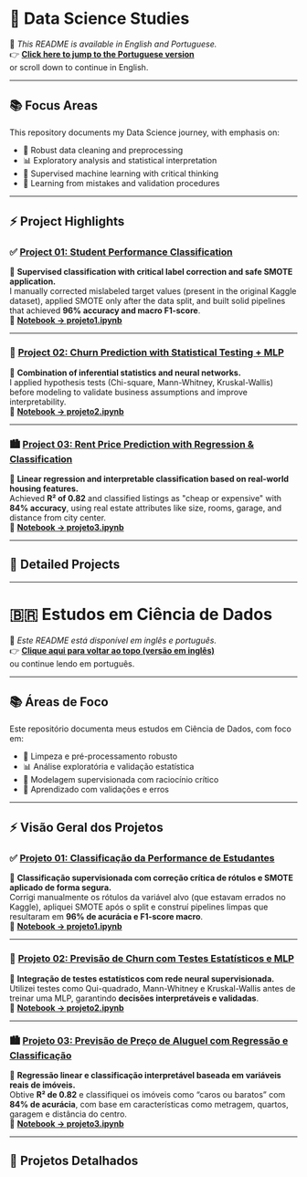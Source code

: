 # 🧠 Data Science Studies

📝 *This README is available in English and Portuguese.*  
👉 **[Click here to jump to the Portuguese version](#-estudos-em-ciência-de-dados)**  
or scroll down to continue in English.

---

## 📚 Focus Areas

This repository documents my Data Science journey, with emphasis on:

- 🧼 Robust data cleaning and preprocessing  
- 📊 Exploratory analysis and statistical interpretation  
- 🤖 Supervised machine learning with critical thinking  
- 🧠 Learning from mistakes and validation procedures  

---

## ⚡ Project Highlights

### ✅ [Project 01: Student Performance Classification](#-project-01-student-performance-classification)  
📌 **Supervised classification with critical label correction and safe SMOTE application.**  
I manually corrected mislabeled target values (present in the original Kaggle dataset), applied SMOTE only after the data split, and built solid pipelines that achieved **96% accuracy and macro F1-score**.  
🔗 **[Notebook → projeto1.ipynb](projeto1.ipynb)**

---

### 🚨 [Project 02: Churn Prediction with Statistical Testing + MLP](#-project-02-churn-prediction-with-eda-statistical-tests--neural-networks)  
📌 **Combination of inferential statistics and neural networks.**  
I applied hypothesis tests (Chi-square, Mann-Whitney, Kruskal-Wallis) before modeling to validate business assumptions and improve interpretability.  
🔗 **[Notebook → projeto2.ipynb](projeto2.ipynb)**

---

### 🏙️ [Project 03: Rent Price Prediction with Regression & Classification](#-project-03-rent-price-prediction-with-regression--classification)  
📌 **Linear regression and interpretable classification based on real-world housing features.**  
Achieved **R² of 0.82** and classified listings as "cheap or expensive" with **84% accuracy**, using real estate attributes like size, rooms, garage, and distance from city center.  
🔗 **[Notebook → projeto3.ipynb](projeto3.ipynb)**

---

## 📁 Detailed Projects

<!-- detailed sections omitted for brevity, but stay as you've written -->

---

# 🇧🇷 Estudos em Ciência de Dados

📝 *Este README está disponível em inglês e português.*  
👉 **[Clique aqui para voltar ao topo (versão em inglês)](#-data-science-studies)**  
ou continue lendo em português.

---

## 📚 Áreas de Foco

Este repositório documenta meus estudos em Ciência de Dados, com foco em:

- 🧼 Limpeza e pré-processamento robusto  
- 📊 Análise exploratória e validação estatística  
- 🤖 Modelagem supervisionada com raciocínio crítico  
- 🧠 Aprendizado com validações e erros  

---

## ⚡ Visão Geral dos Projetos

### ✅ [Projeto 01: Classificação da Performance de Estudantes](#-projeto-01-classificação-da-performance-de-estudantes)  
📌 **Classificação supervisionada com correção crítica de rótulos e SMOTE aplicado de forma segura.**  
Corrigi manualmente os rótulos da variável alvo (que estavam errados no Kaggle), apliquei SMOTE após o split e construí pipelines limpas que resultaram em **96% de acurácia e F1-score macro**.  
🔗 **[Notebook → projeto1.ipynb](projeto1.ipynb)**

---

### 🚨 [Projeto 02: Previsão de Churn com Testes Estatísticos e MLP](#-projeto-02-previsão-de-churn-com-eda-testes-estatísticos-e-rede-neural)  
📌 **Integração de testes estatísticos com rede neural supervisionada.**  
Utilizei testes como Qui-quadrado, Mann-Whitney e Kruskal-Wallis antes de treinar uma MLP, garantindo **decisões interpretáveis e validadas**.  
🔗 **[Notebook → projeto2.ipynb](projeto2.ipynb)**

---

### 🏙️ [Projeto 03: Previsão de Preço de Aluguel com Regressão e Classificação](#-projeto-03-previsão-de-aluguel-com-regressão-linear-e-classificação)  
📌 **Regressão linear e classificação interpretável baseada em variáveis reais de imóveis.**  
Obtive **R² de 0.82** e classifiquei os imóveis como “caros ou baratos” com **84% de acurácia**, com base em características como metragem, quartos, garagem e distância do centro.  
🔗 **[Notebook → projeto3.ipynb](projeto3.ipynb)**

---

## 📁 Projetos Detalhados

<!-- idem -->
